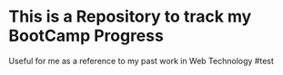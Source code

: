 # This is a Repository to track my BootCamp Progress

Useful for me as a reference to my past work in Web Technology
#test